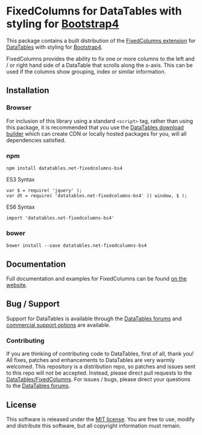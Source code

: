 # FixedColumns for DataTables with styling for [Bootstrap4](https://getbootstrap.com/docs/4.6/getting-started/introduction/)

This package contains a built distribution of the [FixedColumns extension](https://datatables.net/extensions/FixedColumns) for [DataTables](https://datatables.net/) with styling for [Bootstrap4](https://getbootstrap.com/docs/4.6/getting-started/introduction/).

FixedColumns provides the ability to fix one or more columns to the left and / or right hand side of a DataTable that scrolls along the x-axis. This can be used if the columns show grouping, index or similar information.


## Installation

### Browser

For inclusion of this library using a standard `<script>` tag, rather than using this package, it is recommended that you use the [DataTables download builder](//datatables.net/download) which can create CDN or locally hosted packages for you, will all dependencies satisfied.

### npm

```
npm install datatables.net-fixedcolumns-bs4
```

ES3 Syntax
```
var $ = require( 'jquery' );
var dt = require( 'datatables.net-fixedcolumns-bs4' )( window, $ );
```

ES6 Syntax
```
import 'datatables.net-fixedcolumns-bs4'
```

### bower

```
bower install --save datatables.net-fixedcolumns-bs4
```



## Documentation

Full documentation and examples for FixedColumns can be found [on the website](https://datatables.net/extensions/fixedcolumns).


## Bug / Support

Support for DataTables is available through the [DataTables forums](//datatables.net/forums) and [commercial support options](//datatables.net/support) are available.


### Contributing

If you are thinking of contributing code to DataTables, first of all, thank you! All fixes, patches and enhancements to DataTables are very warmly welcomed. This repository is a distribution repo, so patches and issues sent to this repo will not be accepted. Instead, please direct pull requests to the [DataTables/FixedColumns](http://github.com/DataTables/FixedColumns). For issues / bugs, please direct your questions to the [DataTables forums](//datatables.net/forums).


## License

This software is released under the [MIT license](//datatables.net/license). You are free to use, modify and distribute this software, but all copyright information must remain.

